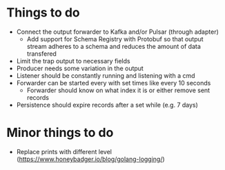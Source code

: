 # Things to do

- Connect the output forwarder to Kafka and/or Pulsar (through adapter)
    - Add support for Schema Registry with Protobuf so that
    output stream adheres to a schema and reduces the amount of data transfered
- Limit the trap output to necessary fields
- Producer needs some variation in the output
- Listener should be constantly running and listening with a cmd
- Forwarder can be started every with set times like every 10 seconds
    - Forwarder should know on what index it is or either remove sent records
- Persistence should expire records after a set while (e.g. 7 days)


# Minor things to do

- Replace prints with different level (https://www.honeybadger.io/blog/golang-logging/)